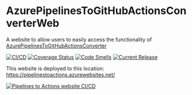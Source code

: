 # AzurePipelinesToGitHubActionsConverterWeb
A website to allow users to easily access the functionality of [AzurePipelinesToGitHubActionsConverter](https://github.com/samsmithnz/AzurePipelinesToGitHubActionsConverter)

[![CI/CD](https://github.com/samsmithnz/AzurePipelinesToGitHubActionsConverterWeb/actions/workflows/dotnet.yml/badge.svg)](https://github.com/samsmithnz/AzurePipelinesToGitHubActionsConverterWeb/actions/workflows/dotnet.yml)
[![Coverage Status](https://coveralls.io/repos/github/samsmithnz/AzurePipelinesToGitHubActionsConverterWeb/badge.svg?branch=main)](https://coveralls.io/github/samsmithnz/AzurePipelinesToGitHubActionsConverterWeb?branch=main)
[![Code Smells](https://sonarcloud.io/api/project_badges/measure?project=samsmithnz_AzurePipelinesToGitHubActionsConverterWeb&metric=code_smells)](https://sonarcloud.io/summary/new_code?id=samsmithnz_AzurePipelinesToGitHubActionsConverterWeb)
[![Current Release](https://img.shields.io/github/release/samsmithnz/AzurePipelinesToGitHubActionsConverterWeb/all.svg)](https://github.com/samsmithnz/AzurePipelinesToGitHubActionsConverterWeb/releases)


This website is deployed to this location: https://pipelinestoactions.azurewebsites.net/

[![Pipelines to Actions website CI/CD](https://github.com/samsmithnz/AzurePipelinesToGitHubActionsConverterWeb/actions/workflows/main.yml/badge.svg)](https://github.com/samsmithnz/AzurePipelinesToGitHubActionsConverterWeb/actions/workflows/main.yml)
